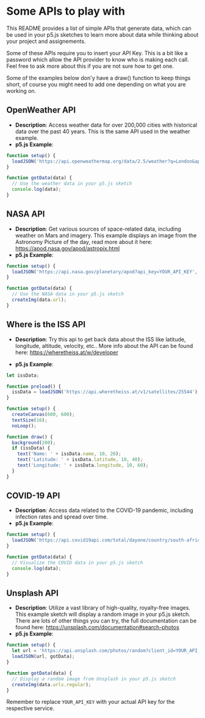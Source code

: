 
# Some APIs to play with

This README provides a list of simple APIs that generate data, which can be used in your p5.js sketches to learn more about data while thinking about your project and assignements.  

Some of these APIs require you to insert your API Key. This is a bit like a password which allow the API provider to know who is making each call. Feel free to ask more about this if you are not sure how to get one.

Some of the examples below don'y have a draw() function to keep things short, of course you might need to add one depending on what you are working on.

## OpenWeather API
- **Description**: Access weather data for over 200,000 cities with historical data over the past 40 years. This is the same API used in the weather example.
- **p5.js Example**:
```javascript
function setup() {
  loadJSON('https://api.openweathermap.org/data/2.5/weather?q=London&appid=YOUR_API_KEY', gotData);
}

function gotData(data) {
  // Use the weather data in your p5.js sketch
  console.log(data);
}
```

## NASA API
- **Description**: Get various sources of space-related data, including weather on Mars and imagery. This example displays an image from the Astronomy Picture of the day, read more about it here: https://apod.nasa.gov/apod/astropix.html
- **p5.js Example**:
```javascript
function setup() {
  loadJSON('https://api.nasa.gov/planetary/apod?api_key=YOUR_API_KEY', gotData);
}

function gotData(data) {
  // Use the NASA data in your p5.js sketch
  createImg(data.url);
}
```

## Where is the ISS API

- **Description**: Try this api to get back data about the ISS like latitude, longitude, altitude, velocity, etc.. More info about the API can be found here: https://wheretheiss.at/w/developer

- **p5.js Example**:
```javascript
let issData;

function preload() {
  issData = loadJSON('https://api.wheretheiss.at/v1/satellites/25544');
}

function setup() {
  createCanvas(600, 600);
  textSize(16);
  noLoop(); 

function draw() {
  background(200);
  if (issData) {
    text('Name: ' + issData.name, 10, 20);
    text('Latitude: ' + issData.latitude, 10, 40);
    text('Longitude: ' + issData.longitude, 10, 60);
  }
}

```



## COVID-19 API
- **Description**: Access data related to the COVID-19 pandemic, including infection rates and spread over time.
- **p5.js Example**:
```javascript
function setup() {
  loadJSON('https://api.covid19api.com/total/dayone/country/south-africa', gotData);
}

function gotData(data) {
  // Visualize the COVID data in your p5.js sketch
  console.log(data);
}
```

## Unsplash API
- **Description**: Utilize a vast library of high-quality, royalty-free images. This example sketch will display a random image in your p5.js sketch. There are lots of other things you can try, the full documentation can be found here: https://unsplash.com/documentation#search-photos
- **p5.js Example**:
```javascript
function setup() {
  let url = 'https://api.unsplash.com/photos/random?client_id=YOUR_API_KEY';
  loadJSON(url, gotData);
}

function gotData(data) {
  // Display a random image from Unsplash in your p5.js sketch
  createImg(data.urls.regular);
}
```

Remember to replace `YOUR_API_KEY` with your actual API key for the respective service.
